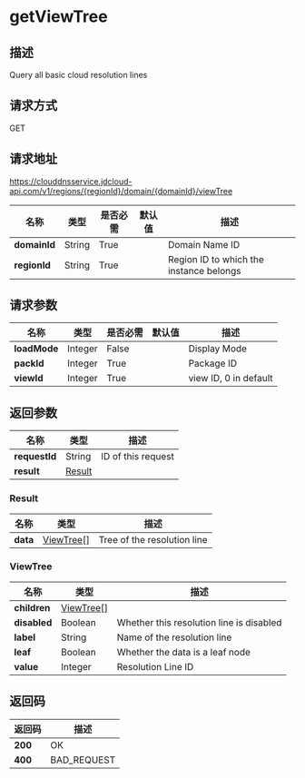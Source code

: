 # getViewTree


## 描述
Query all basic cloud resolution lines

## 请求方式
GET

## 请求地址
https://clouddnsservice.jdcloud-api.com/v1/regions/{regionId}/domain/{domainId}/viewTree

|名称|类型|是否必需|默认值|描述|
|---|---|---|---|---|
|**domainId**|String|True||Domain Name ID|
|**regionId**|String|True||Region ID to which the instance belongs|

## 请求参数
|名称|类型|是否必需|默认值|描述|
|---|---|---|---|---|
|**loadMode**|Integer|False||Display Mode|
|**packId**|Integer|True||Package ID|
|**viewId**|Integer|True||view ID, 0 in default|


## 返回参数
|名称|类型|描述|
|---|---|---|
|**requestId**|String|ID of this request|
|**result**|[Result](##Result)||


### <a name="Result">Result</a>
|名称|类型|描述|
|---|---|---|
|**data**|[ViewTree[]](##ViewTree)|Tree of the resolution line|
### <a name="ViewTree">ViewTree</a>
|名称|类型|描述|
|---|---|---|
|**children**|[ViewTree[]](##ViewTree)||
|**disabled**|Boolean|Whether this resolution line is disabled|
|**label**|String|Name of the resolution line|
|**leaf**|Boolean|Whether the data is a leaf node|
|**value**|Integer|Resolution Line ID|

## 返回码
|返回码|描述|
|---|---|
|**200**|OK|
|**400**|BAD_REQUEST|
